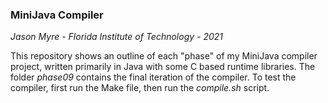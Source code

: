 ### MiniJava Compiler
*Jason Myre - Florida Institute of Technology - 2021*

This repository shows an outline of each "phase" of my MiniJava compiler project, written primarily in Java with some C based runtime libraries.
The folder *phase09* contains the final iteration of the compiler. To test the compiler, first run the Make file, then run the *compile.sh* script.
